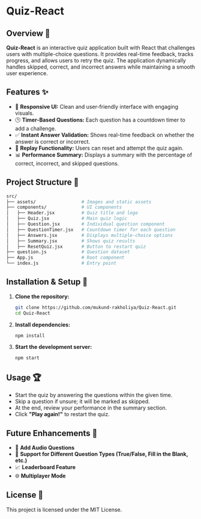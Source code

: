 # Quiz-React

## Overview 🎯
**Quiz-React** is an interactive quiz application built with React that challenges users with multiple-choice questions. It provides real-time feedback, tracks progress, and allows users to retry the quiz. The application dynamically handles skipped, correct, and incorrect answers while maintaining a smooth user experience.

## Features ✨
- 🎨 **Responsive UI:** Clean and user-friendly interface with engaging visuals.
- 🕒 **Timer-Based Questions:** Each question has a countdown timer to add a challenge.
- ✅ **Instant Answer Validation:** Shows real-time feedback on whether the answer is correct or incorrect.
- 🔄 **Replay Functionality:** Users can reset and attempt the quiz again.
- 📊 **Performance Summary:** Displays a summary with the percentage of correct, incorrect, and skipped questions.

## Project Structure 📂
```bash
src/
├── assets/                 # Images and static assets
├── components/             # UI components
│   ├── Header.jsx          # Quiz title and logo
│   ├── Quiz.jsx            # Main quiz logic
│   ├── Question.jsx        # Individual question component
│   ├── QuestionTimer.jsx   # Countdown timer for each question
│   ├── Answers.jsx         # Displays multiple-choice options
│   ├── Summary.jsx         # Shows quiz results 
│   ├── ResetQuiz.jsx       # Button to restart quiz  
├── question.js             # Question dataset 
├── App.js                  # Root component 
└── index.js                # Entry point 
```

## Installation & Setup 🚀
1. **Clone the repository:**
   ```bash
   git clone https://github.com/mukund-rakholiya/Quiz-React.git
   cd Quiz-React
   ```

2. **Install dependencies:**
   ```bash
   npm install
   ```

3. **Start the development server:**
   ```bash
   npm start
   ```

## Usage 🏆
- Start the quiz by answering the questions within the given time.
- Skip a question if unsure; it will be marked as skipped.
- At the end, review your performance in the summary section.
- Click **"Play again!"** to restart the quiz.

## Future Enhancements 🚀
- 🎤 **Add Audio Questions**
- 🔢 **Support for Different Question Types (True/False, Fill in the Blank, etc.)**
- 📈 **Leaderboard Feature**
- 🌐 **Multiplayer Mode**


## License 📝
This project is licensed under the MIT License.
